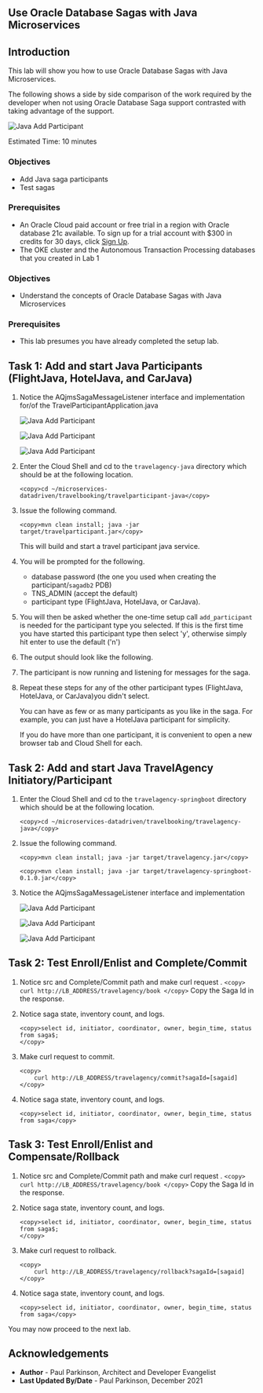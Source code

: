 ## Use Oracle Database Sagas with Java Microservices

## Introduction

This lab will show you how to use Oracle Database Sagas with Java Microservices.

The following shows a side by side comparison of the work required by the developer when not using Oracle Database Saga support contrasted with taking advantage of the support.

   ![Java Add Participant](./images/javacodecomparison.png " ")

Estimated Time:  10 minutes

### Objectives

-   Add Java saga participants
-   Test sagas 

### Prerequisites

* An Oracle Cloud paid account or free trial in a region with Oracle database 21c available. To sign up for a trial account with $300 in credits for 30 days, click [Sign Up](http://oracle.com/cloud/free).
* The OKE cluster and the Autonomous Transaction Processing databases that you created in Lab 1

### Objectives

-   Understand the concepts of Oracle Database Sagas with Java Microservices

### Prerequisites

- This lab presumes you have already completed the setup lab.

## Task 1: Add and start Java Participants (FlightJava, HotelJava, and CarJava)
       
1. Notice the AQjmsSagaMessageListener interface and implementation for/of the TravelParticipantApplication.java

   ![Java Add Participant](./images/AQJmsSagaMessageListener.png " ")
   
   ![Java Add Participant](./images/AQJmsSagaMessageListener-methods.png " ")
   
   ![Java Add Participant](./images/javasagamessagelistnerimpl.png " ")
   
2.    Enter the Cloud Shell and cd to the `travelagency-java` directory which should be at the following location.

        ```
        <copy>cd ~/microservices-datadriven/travelbooking/travelparticipant-java</copy>
        ```

3.    Issue the following command.

        ```
        <copy>mvn clean install; java -jar target/travelparticipant.jar</copy>
        ```

      This will build and start a travel participant java service.

4.    You will be prompted for the following.
        - database password (the one you used when creating the participant/`sagadb2` PDB)
        - TNS_ADMIN (accept the default)
        - participant type (FlightJava, HotelJava, or CarJava).

5.    You will then be asked whether the one-time setup call `add_participant` is needed for the participant type you selected. 
If this is the first time you have started this participant type then select 'y', otherwise simply hit enter to use the default ('n')

6.    The output should look like the following.


7.   The participant is now running and listening for messages for the saga.

8.   Repeat these steps for any of the other participant types (FlightJava, HotelJava, or CarJava)you didn't select. 

     You can have as few or as many participants as you like in the saga. 
     For example, you can just have a HotelJava participant for simplicity.
    
     If you do have more than one participant, it is convenient to open a new browser tab and Cloud Shell for each.


## Task 2: Add and start Java TravelAgency Initiatory/Participant

1.    Enter the Cloud Shell and cd to the `travelagency-springboot` directory which should be at the following location.

        ```
        <copy>cd ~/microservices-datadriven/travelbooking/travelagency-java</copy>
        ```


2.    Issue the following command.

        ```
        <copy>mvn clean install; java -jar target/travelagency.jar</copy>
        ```


        ```
        <copy>mvn clean install; java -jar target/travelagency-springboot-0.1.0.jar</copy>
        ```
3. Notice the AQjmsSagaMessageListener interface and implementation 

   ![Java Add Participant](./images/AQJmsSagaMessageListener.png " ")
   
   ![Java Add Participant](./images/AQJmsSagaMessageListener-methods.png " ")
   
   ![Java Add Participant](./images/javasagamessagelistnerimpl.png " ")



## Task 2: Test Enroll/Enlist and Complete/Commit


1. Notice src and Complete/Commit path and make curl request .
        ```
        <copy>
            curl http://LB_ADDRESS/travelagency/book
        </copy>
        ```
   Copy the Saga Id in the response.

2. Notice saga state, inventory count, and logs.

    ```
    <copy>select id, initiator, coordinator, owner, begin_time, status from saga$;
    </copy>
    ```

3. Make curl request to commit.

    ```
    <copy>
        curl http://LB_ADDRESS/travelagency/commit?sagaId=[sagaid]
    </copy>
    ```

4. Notice saga state, inventory count, and logs.


    ```
    <copy>select id, initiator, coordinator, owner, begin_time, status from saga</copy>
    ```


## Task 3: Test Enroll/Enlist and Compensate/Rollback


1. Notice src and Complete/Commit path and make curl request .
        ```
        <copy>
            curl http://LB_ADDRESS/travelagency/book
        </copy>
        ```
   Copy the Saga Id in the response.

2. Notice saga state, inventory count, and logs.

    ```
    <copy>select id, initiator, coordinator, owner, begin_time, status from saga$;
    </copy>
    ```

3. Make curl request to rollback.

    ```
    <copy>
        curl http://LB_ADDRESS/travelagency/rollback?sagaId=[sagaid]
    </copy>
    ```

4. Notice saga state, inventory count, and logs.


    ```
    <copy>select id, initiator, coordinator, owner, begin_time, status from saga</copy>
    ```


You may now proceed to the next lab.

## Acknowledgements
* **Author** - Paul Parkinson, Architect and Developer Evangelist
* **Last Updated By/Date** - Paul Parkinson, December 2021
